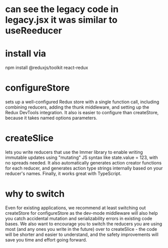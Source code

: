 # can see the legacy code in legacy.jsx it was similar to useReeducer


# install via
npm install @reduxjs/toolkit react-redux

# configureStore    
sets up a well-configured Redux store with a single function call, including combining reducers, adding the thunk middleware, and setting up the Redux DevTools integration. It also is easier to configure than createStore, because it takes named options parameters.

# createSlice 
lets you write reducers that use the Immer library to enable writing immutable updates using "mutating" JS syntax like state.value = 123, with no spreads needed. It also automatically generates action creator functions for each reducer, and generates action type strings internally based on your reducer's names. Finally, it works great with TypeScript.


# why to switch 
Even for existing applications, we recommend at least switching out createStore for configureStore as the dev-mode middleware will also help you catch accidental mutation and serializability errors in existing code bases. We also want to encourage you to switch the reducers you are using most (and any ones you write in the future) over to createSlice - the code will be shorter and easier to understand, and the safety improvements will save you time and effort going forward.